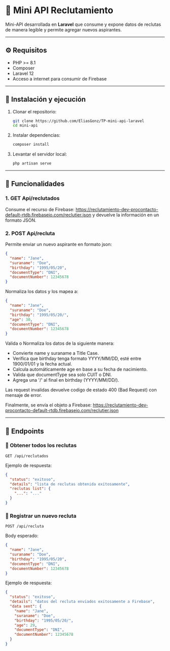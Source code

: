 # 📌 Mini API Reclutamiento

Mini-API desarrollada en **Laravel** que consume y expone datos de reclutas de manera legible y permite agregar nuevos aspirantes.  

---

## ⚙️ Requisitos
- PHP >= 8.1  
- Composer  
- Laravel 12 
- Acceso a internet para consumir de Firebase

---

## 🔧 Instalación y ejecución
1. Clonar el repositorio:
   ```bash
   git clone https://github.com/EliasGonz/TP-mini-api-laravel
   cd mini-api
   ```
2. Instalar dependencias:
   ```bash
   composer install
   ```
3. Levantar el servidor local:
   ```bash
   php artisan serve
   ```

---

## 📂 Funcionalidades

### 1. GET Api/reclutados

Consume el recurso de Firebase: https://reclutamiento-dev-procontacto-default-rtdb.firebaseio.com/reclutier.json y devuelve la información en un formato JSON.

### 2. POST Api/recluta 

Permite enviar un nuevo aspirante en formato json:
```json
{
  "name": "Jane",
  "suraname": "Doe",
  "birthday": "1995/05/20",
  "documentType": "DNI",
  "documentNumber": 12345678
}
```

Normaliza los datos y los mapea a:
```json
{ 
  "name": "Jane",
  "suraname": "Doe",
  "birthday": "1995/05/20/",
  "age": 30,
  "documentType": "DNI",
  "documentNumber": 12345678
}
```

Valida o Normaliza los datos de la siguiente manera:
  - Convierte name y suraname a Title Case.
  - Verifica que birthday tenga formato YYYY/MM/DD, esté entre 1900/01/01 y la fecha actual.
  - Calcula automáticamente age en base a su fecha de nacimiento.
  - Valida que documentType sea solo CUIT o DNI.
  - Agrega una '/' al final en birthday (YYYY/MM/DD/).

Las request invalidas devuelve codigo de estado 400 (Bad Request) con mensaje de error.

Finalmente, se envía el objeto a Firebase: https://reclutamiento-dev-procontacto-default-rtdb.firebaseio.com/reclutier.json

---

## 📌 Endpoints

### 🔹 Obtener todos los reclutas
`GET /api/reclutados`

Ejemplo de respuesta:
```json
{
  "status": "exitoso",
  "details": "lista de reclutas obtenida exitosamente",
  "reclutas list": {
    "...": "..."
  }
}
```

### 🔹 Registrar un nuevo recluta
`POST /api/recluta`

Body esperado:
```json
{
  "name": "Jane",
  "suraname": "Doe",
  "birthday": "1995/05/20",
  "documentType": "DNI",
  "documentNumber": 12345678
}
```

Ejemplo de respuesta:
```json
{
  "status": "exitoso",
  "details": "datos del recluta enviados exitosamente a Firebase",
  "data sent": {
    "name": "Jane",
    "suraname": "Doe",
    "birthday": "1995/05/20/",
    "age": 29,
    "documentType": "DNI",
    "documentNumber": 12345678
  }
}
```
